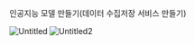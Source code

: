 인공지능 모델 만들기(데이터 수집저장 서비스 만들기)

![Untitled](https://github.com/hz6450/2023-1-ImmersiveCamp/assets/59460811/a9b58dbd-1fb6-4d0d-815b-77712976201a)
![Untitled2](https://github.com/hz6450/2023-1-ImmersiveCamp/assets/59460811/84c34afa-74d0-499d-9498-01c90cf14656)

